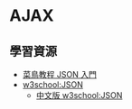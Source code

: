# AJAX

## 學習資源

* [菜鳥教程 JSON 入門](http://www.runoob.com/json/json-tutorial.html)
* [w3school:JSON](https://www.w3schools.com/js/js_ajax_intro.asp)
  * [中文版 w3school:JSON](http://www.w3school.com.cn/json/index.asp)
